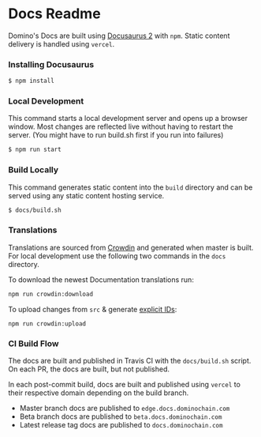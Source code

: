 # Docs Readme

Domino's Docs are built using [Docusaurus 2](https://v2.docusaurus.io/) with `npm`.
Static content delivery is handled using `vercel`.

### Installing Docusaurus

```sh
$ npm install
```

### Local Development

This command starts a local development server and opens up a browser window.
Most changes are reflected live without having to restart the server.
(You might have to run build.sh first if you run into failures)

```sh
$ npm run start
```

### Build Locally

This command generates static content into the `build` directory and can be
served using any static content hosting service.

```sh
$ docs/build.sh
```

### Translations

Translations are sourced from [Crowdin](https://docusaurus.io/docs/i18n/crowdin)
and generated when master is built.
For local development use the following two commands in the `docs` directory.

To download the newest Documentation translations run:

```sh
npm run crowdin:download
```

To upload changes from `src` & generate [explicit IDs](https://docusaurus.io/docs/markdown-features/headings#explicit-ids):

```shell
npm run crowdin:upload
```

### CI Build Flow

The docs are built and published in Travis CI with the `docs/build.sh` script.
On each PR, the docs are built, but not published.

In each post-commit build, docs are built and published using `vercel` to their
respective domain depending on the build branch.

- Master branch docs are published to `edge.docs.dominochain.com`
- Beta branch docs are published to `beta.docs.dominochain.com`
- Latest release tag docs are published to `docs.dominochain.com`
